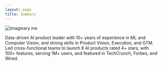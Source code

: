 ```yaml
---
layout: page
title: Summary
---
```

![Imaginary me](https://github.com/mukund-rajukumar/mukund-rajukumar.github.io/blob/5ed048bf8abbf5e3dbf09e58e74d1beae5fcf113/DALL%C2%B7E%20version%20of%20Mukund.png)

Data-driven AI product leader with 10+ years of experience in ML and Computer Vision, and strong skills in Product Vision, Execution, and GTM. Led cross-functional teams to launch 8 AI products rated 4+ stars, with 100+ features, serving 1M+ users, and featured in TechCrunch, Forbes, and Wired.
